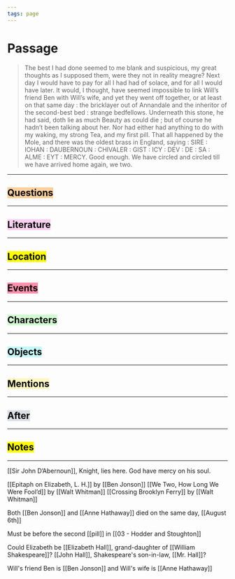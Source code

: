 ```yaml
---
tags: page
---
```


# Passage
> The best I had done seemed to me blank and suspicious, my great thoughts as I supposed them, were they not in reality meagre? Next day I would have to pay for all I had had of solace, and for all I would have later. It would, I thought, have seemed impossible to link Will’s friend Ben with Will’s wife, and yet they went off together, or at least on that same day : the bricklayer out of Annandale and the inheritor of the second-best bed : strange bedfellows. Underneath this stone, he had said, doth lie as much Beauty as could die ; but of course he hadn’t been talking about her. Nor had either had anything to do with my waking, my strong Tea, and my first pill. That all happened by the Mole, and there was the oldest brass in England, saying : SIRE : IOHAN : DAUBERNOUN : CHIVALER : GIST : ICY : DEV : DE : SA : ALME : EYT : MERCY. Good enough. We have circled and circled till we have arrived home again, we two.
---
## <mark style="background: #FFB86CA6;">Questions</mark>
---


## <mark style="background: #FFB8EBA6;">Literature</mark>
---

## <mark class="hltr-purple">Location</mark>
---

## <mark style="background: #FF5582A6;">Events</mark>
---

## <mark style="background: #BBFABBA6;">Characters</mark>
---

## <mark style="background: #ABF7F7A6;">Objects</mark>
---

## <mark style="background: #FFF3A3A6;">Mentions</mark>
---

## <mark style="background: #CACFD9A6;">After</mark>
---

## <mark class="hltr-blue">Notes</mark>
---
[[Sir John D’Abernoun]], Knight, lies here. God have mercy on his soul.

[[Epitaph on Elizabeth, L. H.]] by [[Ben Jonson]]
[[We Two, How Long We Were Fool’d]] by [[Walt Whitman]]
[[Crossing Brooklyn Ferry]] by [[Walt Whitman]]

Both [[Ben Jonson]] and [[Anne Hathaway]] died on the same day, [[August 6th]]

Must be before the second [[pill]] in [[03 - Hodder and Stoughton]] 

Could Elizabeth be [[Elizabeth Hall]], grand-daughter of [[William Shakespeare]]?  [[John Hall]], Shakespeare's son-in-law, [[Mr. Hall]]?

Will's friend Ben is [[Ben Jonson]] and Will's wife is [[Anne Hathaway]]
